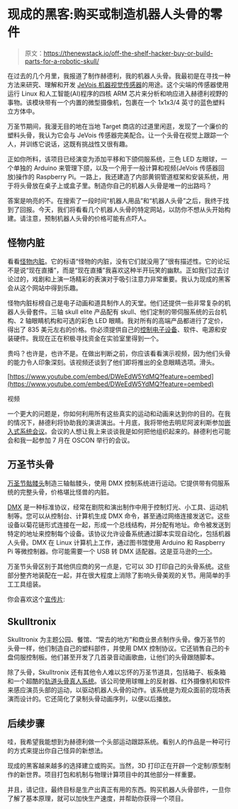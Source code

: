 # 现成的黑客:购买或制造机器人头骨的零件

> 原文：<https://thenewstack.io/off-the-shelf-hacker-buy-or-build-parts-for-a-robotic-skull/>

在过去的几个月里，我报道了制作赫德利，我的机器人头骨。我最初是在寻找一种方法来研究、理解和开发 [JeVois 机器视觉传感器](http://jevois.org/)的用途。这个尖端的传感器使用运行 Linux 和人工智能(AI)程序的四核 ARM 芯片来分析和响应进入赫德利视野的事物。该模块带有一个内置的微型摄像机，包裹在一个 1x1x3/4 英寸的蓝色塑料立方体中。

万圣节期间，我漫无目的地在当地 Target 商店的过道里闲逛，发现了一个廉价的塑料头骨，我认为它会与 JeVois 传感器完美配合。让一个头骨在视觉上跟踪一个人，并训练它说话，这既有挑战性又很有趣。

正如你所料，该项目已经演变为添加平移和下颌伺服系统，三色 LED 左眼球，一个单独的 Arduino 来管理下颌，以及一个用于一般计算和视频(JeVois 传感器回放)操作的 Raspberry Pi。一路上，我还建造了内部黄铜管道框架和安装系统，用于将头骨放在桌子上或盒子里。制造你自己的机器人头骨是唯一的出路吗？

答案是响亮的不。在搜索了一段时间“机器人用品”和“机器人头骨”之后，我终于找到了回报。今天，我们将看看几个机器人头骨的特定网站，以防你不想从头开始构建。请注意，预制机器人头骨的价格可能有点吓人。

## 怪物内脏

看看[怪物内脏](http://www.monsterguts.com)。它的标语“怪物的内脏，没有它们就没用了”很有描述性。它的论坛不是说“现在直播”，而是“现在直播”我喜欢这种半开玩笑的幽默。正如我们过去讨论过的，戏剧和上演一场精彩的表演对于吸引注意力非常重要。我认为现成的黑客会从这个网站中得到乐趣。

怪物内脏标榜自己是电子动画和道具制作人的天堂。他们还提供一些非常复杂的机器人头骨套件。三轴 skull elite 产品配有 skull、他们定制的带伺服系统的云台机构、2 轴眼睛机构和可选的彩色 LED 眼睛。我对所有的高端产品都进行了定价，得出了 835 美元左右的价格。你必须提供自己的[控制电子设备](http://www.lynxmotion.com/p-1032-ssc-32u-usb-servo-controller.aspx)、软件、电源和安装硬件。我现在正在积极寻找资金在实验室里得到一个。

贵吗？也许是，也许不是。在做出判断之前，你应该看看演示视频，因为他们头骨的能力令人印象深刻。该视频还谈到了他们即将推出的全息眼睛选项。滑头。

[https://www.youtube.com/embed/DWeEdW5YdMQ?feature=oembed](https://www.youtube.com/embed/DWeEdW5YdMQ?feature=oembed)

视频

一个更大的问题是，你如何利用所有这些真实的运动和动画来达到你的目的。在我的情况下，赫德利将协助我的演讲演出。十月底，我将带他去明尼阿波利斯参加[嵌入式系统会议](http://www.embeddedconf.com/)。会议的人想让我上来谈谈我是如何把他组织起来的。赫德利也可能会和我一起参加 7 月在 OSCON 举行的会议。

## 万圣节头骨

[万圣节骷髅头](https://halloweenskulls.com/)制造三轴骷髅头，使用 DMX 控制系统进行运动。它提供带有伺服系统的完整头骨，价格堪比怪兽的内脏。

[DMX](http://dmxusb.com/what-is-dmx/) 是一种标准协议，经常在剧院和演出制作中用于控制灯光、小工具、运动机制等。您可以从控制台、计算机生成 DMX 命令，甚至通过网络连接发送它。这些设备以菊花链形式连接在一起，形成一个总线结构，并分配有地址。命令被发送到特定的地址来控制每个设备。该协议允许设备系统通过脚本实现自动化，包括机器人头骨。DMX 在 Linux 计算机上工作，通过图书馆使用 Arduino 和 Raspberry Pi 等微控制器。你可能需要一个 USB 转 DMX 适配器。这是亚马逊的[一个](https://www.amazon.com/Open-DMX-USB-Interface-Controller/dp/B00O9RY664/ref=sr_1_19_sspa?ie=UTF8&qid=1528162944&sr=8-19-spons&keywords=usb+to+dmx+adapter&psc=1)。

万圣节头骨区别于其他供应商的另一点是，它可以 3D 打印自己的头骨系统。这些部分整齐地装配在一起，并在很大程度上消除了影响头骨美观的关节。用简单的手工工具组装。

你会喜欢这个[宣传片](https://halloweenskulls.com/assets/video/Prototype%20Skull%20Demo%20Video.ogv):

## Skulltronix

Skulltronix 为主题公园、餐馆、“常去的地方”和商业景点制作头骨。像万圣节的头骨一样，他们制造自己的塑料部件，并使用 DMX 控制协议。它还销售自己的卡盘伺服控制板。他们甚至开发了几首录音动画歌曲，让他们的头骨跟随脚本。

除了头骨，Skulltronix 还有其他令人难以忘怀的万圣节道具，包括箱子、板条箱和一个超酷的[轨道头骨真人系统](http://www.skulltronix.com/liveaction.shtml)。该公司使用球帽上的反射器、红外摄像机和软件来感应演员头部的运动，以驱动机器人头骨的动作。该系统是为观众面前的现场表演而设计的。它还简化了录制头骨动画序列，以便以后播放。

## 后续步骤

哇，我希望我能想到为赫德利做一个头部运动跟踪系统。看别人的作品是一种可行的方式来提出你自己怪异的新想法。

现成的黑客越来越多的选择建立或购买。当然，3D 打印正在开辟一个定制/原型制作的新世界。项目打包和机制与物理计算项目中的其他部分一样重要。

并且，请记住，最终目标是生产出真正有用的东西。购买机器人头骨部件，一旦你了解了基本原理，就可以加快生产速度，并帮助你获得一个项目。

<svg xmlns:xlink="http://www.w3.org/1999/xlink" viewBox="0 0 68 31" version="1.1"><title>Group</title> <desc>Created with Sketch.</desc></svg>